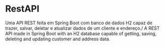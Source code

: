 # RestAPI
Uma API REST feita em Spring Boot com banco de dados H2 capaz de trazer, salvar, deletar e atualizar dados de um cliente e endereço./  A REST API made in Spring Boot with an H2 database capable of getting, saving, deleting and updating customer and address data.
